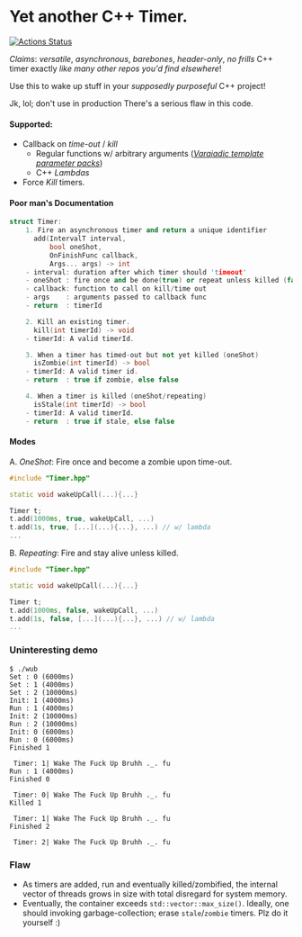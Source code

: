 # Yet another C++ Timer.
[![Actions Status](https://github.com/jaswantp/WakeUpBruh/workflows/Build%20and%20Test/badge.svg)](https://github.com/jaswantp/GeometricPredicates/actions)

_Claims_: _versatile_, _asynchronous_, _barebones_, _header-only_, _no frills_ C++ timer exactly _like many other repos you'd find elsewhere_!

Use this to wake up stuff in your _supposedly_ _purposeful_ C++ project!

Jk, lol; don't use in production There's a serious flaw in this code.

#### Supported: 
- Callback on _time-out_ / _kill_
  - Regular functions w/ arbitrary arguments ([_Varaiadic template parameter packs_](https://eli.thegreenplace.net/2014/variadic-templates-in-c/))
  - C++ _Lambdas_
- Force _Kill_ timers.

#### Poor man's Documentation
``` c++
struct Timer: 
    1. Fire an asynchronous timer and return a unique identifier
      add(IntervalT interval,
          bool oneShot,
          OnFinishFunc callback,
          Args... args) -> int
    - interval: duration after which timer should 'timeout'
    - oneShot : fire once and be done(true) or repeat unless killed (false)
    - callback: function to call on kill/time out
    - args    : arguments passed to callback func
    - return  : timerId

    2. Kill an existing timer.
      kill(int timerId) -> void
    - timerId: A valid timerId.

    3. When a timer has timed-out but not yet killed (oneShot)
      isZombie(int timerId) -> bool
    - timerId: A valid timer id.
    - return  : true if zombie, else false

    4. When a timer is killed (oneShot/repeating)
      isStale(int timerId) -> bool
    - timerId: A valid timerId.
    - return  : true if stale, else false
```
#### Modes
A. _OneShot_: Fire once and become a zombie upon time-out.
```c++
#include "Timer.hpp"

static void wakeUpCall(...){...}

Timer t;
t.add(1000ms, true, wakeUpCall, ...)
t.add(1s, true, [...](...){...}, ...) // w/ lambda
...
```

B. _Repeating_: Fire and stay alive unless killed.
```c++
#include "Timer.hpp"

static void wakeUpCall(...){...}

Timer t;
t.add(1000ms, false, wakeUpCall, ...)
t.add(1s, false, [...](...){...}, ...) // w/ lambda
...
```

### Uninteresting demo

``` shell
$ ./wub
Set : 0 (6000ms)
Set : 1 (4000ms)
Set : 2 (10000ms)
Init: 1 (4000ms)
Run : 1 (4000ms)
Init: 2 (10000ms)
Run : 2 (10000ms)
Init: 0 (6000ms)
Run : 0 (6000ms)
Finished 1

 Timer: 1| Wake The Fuck Up Bruhh ._. fu
Run : 1 (4000ms)
Finished 0

 Timer: 0| Wake The Fuck Up Bruhh ._. fu
Killed 1

 Timer: 1| Wake The Fuck Up Bruhh ._. fu
Finished 2

 Timer: 2| Wake The Fuck Up Bruhh ._. fu
```

### Flaw
- As timers are added, run and eventually killed/zombified, the internal vector of threads grows in size 
with total disregard for system memory. 
- Eventually, the container exceeds `std::vector::max_size()`. Ideally, one should invoking garbage-collection; erase `stale`/`zombie` timers. Plz do it yourself :)